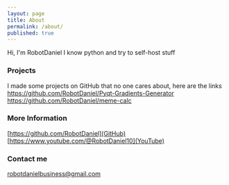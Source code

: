 ```yaml
---
layout: page
title: About
permalink: /about/
published: true
---
```


Hi, I'm RobotDaniel I know python and try to self-host stuff

### Projects
I made some projects on GitHub that no one cares about, here are the links  
https://github.com/RobotDaniel/Pyqt-Gradients-Generator  
https://github.com/RobotDaniel/meme-calc



### More Information
[https://github.com/RobotDaniel](GitHub)  
[https://www.youtube.com/@RobotDaniel10](YouTube)



### Contact me

[robotdanielbusiness@gmail.com](mailto:robotdanielbusiness@gmail.com)

